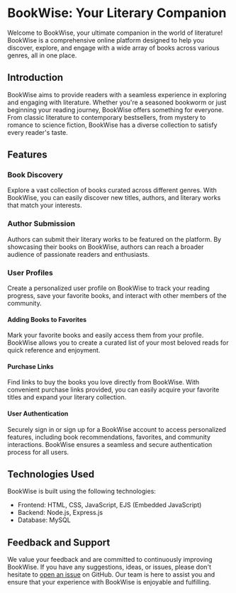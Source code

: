 # BookWise: Your Literary Companion

Welcome to BookWise, your ultimate companion in the world of literature! BookWise is a comprehensive online platform designed to help you discover, explore, and engage with a wide array of books across various genres, all in one place.

## Introduction

BookWise aims to provide readers with a seamless experience in exploring and engaging with literature. Whether you're a seasoned bookworm or just beginning your reading journey, BookWise offers something for everyone. From classic literature to contemporary bestsellers, from mystery to romance to science fiction, BookWise has a diverse collection to satisfy every reader's taste.

## Features

### Book Discovery
Explore a vast collection of books curated across different genres. With BookWise, you can easily discover new titles, authors, and literary works that match your interests.

### Author Submission
Authors can submit their literary works to be featured on the platform. By showcasing their books on BookWise, authors can reach a broader audience of passionate readers and enthusiasts.

### User Profiles
Create a personalized user profile on BookWise to track your reading progress, save your favorite books, and interact with other members of the community.

#### Adding Books to Favorites
Mark your favorite books and easily access them from your profile. BookWise allows you to create a curated list of your most beloved reads for quick reference and enjoyment.

#### Purchase Links
Find links to buy the books you love directly from BookWise. With convenient purchase links provided, you can easily acquire your favorite titles and expand your literary collection.

#### User Authentication
Securely sign in or sign up for a BookWise account to access personalized features, including book recommendations, favorites, and community interactions. BookWise ensures a seamless and secure authentication process for all users.

## Technologies Used

BookWise is built using the following technologies:
- Frontend: HTML, CSS, JavaScript, EJS (Embedded JavaScript)
- Backend: Node.js, Express.js
- Database: MySQL


## Feedback and Support

We value your feedback and are committed to continuously improving BookWise. If you have any suggestions, ideas, or issues, please don't hesitate to [open an issue](https://github.com/Abdlrhman00/BookWise-Literary-Companion/issues) on GitHub. Our team is here to assist you and ensure that your experience with BookWise is enjoyable and fulfilling.


